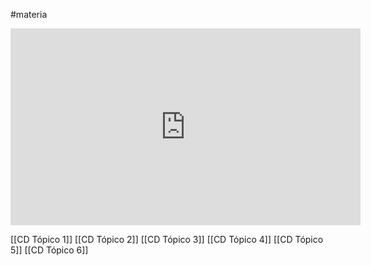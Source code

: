 #materia

<iframe width="560" height="315" src="https://www.youtube.com/embed/videoseries?si=C-TFprs0hpfN0Od2&amp;list=PLr4mx6MpCpZm9Vy2swMAYS-9BTovIopG1" title="YouTube video player" frameborder="0" allow="accelerometer; autoplay; clipboard-write; encrypted-media; gyroscope; picture-in-picture; web-share" allowfullscreen></iframe>


[[CD Tópico 1]]
[[CD Tópico 2]]
[[CD Tópico 3]]
[[CD Tópico 4]]
[[CD Tópico 5]]
[[CD Tópico 6]] 